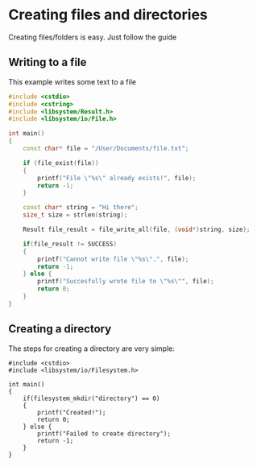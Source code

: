 # Creating files and directories

Creating files/folders is easy. Just follow the guide

## Writing to a file

This example writes some text to a file

```c++
#include <cstdio>
#include <cstring>
#include <libsystem/Result.h>
#include <libsystem/io/File.h>

int main()
{
    const char* file = "/User/Documents/file.txt";

    if (file_exist(file))
    {
        printf("File \"%s\" already exists!", file);
        return -1;
    }

    const char* string = "Hi there";
    size_t size = strlen(string);

    Result file_result = file_write_all(file, (void*)string, size);

    if(file_result != SUCCESS)
    {
        printf("Cannot write file \"%s\".", file);
        return -1;
    } else {
        printf("Succesfully wrote file to \"%s\"", file);
        return 0;
    }
}
```

## Creating a directory

The steps for creating a directory are very simple:

```
#include <cstdio>
#include <libsystem/io/Filesystem.h>

int main()
{
    if(filesystem_mkdir("directory") == 0)
    {
        printf("Created!");
        return 0;
    } else {
        printf("Failed to create directory");
        return -1;
    }
}
```
